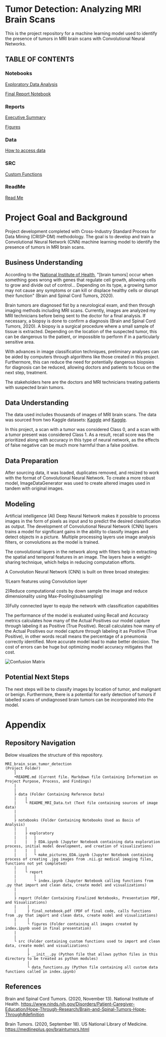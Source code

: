 # Tumor Detection: Analyzing MRI Brain Scans

This is the project repository for a machine learning model used to identify the presence of tumors in MRI brain scans with Convolutional Neural Networks.

## TABLE OF CONTENTS

### Notebooks

[Exploratory Data Analysis](notebooks/exploratory)

[Final Report Notebook](notebooks/report)


### Reports
[Executive Summary](reports/presentation)

[Figures](reports/figures)


### Data

[How to access data](data)


### SRC

[Custom Functions](src)

### ReadMe

[Read Me](README.md)


# Project Goal and Background
Project development completed with Cross-Industry Standard Process for Data Mining (CRISP-DM) methodology. The goal is to develop and train a Convolutional Neural Network (CNN) machine learning model to identify the presence of tumors in MRI brain scans.


## Business Understanding 

According to the [National Institute of Health](https://www.ninds.nih.gov/Disorders/Patient-Caregiver-Education/Hope-Through-Research/Brain-and-Spinal-Tumors-Hope-Through#definition), "[brain tumors] occur when something goes wrong with genes that regulate cell growth, allowing cells to grow and divide out of control... Depending on its type, a growing tumor may not cause any symptoms or can kill or displace healthy cells or disrupt their function" (Brain and Spinal Cord Tumors, 2020).

Brain tumors are diagnosed fist by a neurological exam, and then through imaging methods including MRI scans. Currently, images are analyzed my MRI technicians before being sent to the doctor for a final analysis. If necessary, a biopsy is done to confirm a diagnosis (Brain and Spinal Cord Tumors, 2020). A biopsy is a surgical procedure where a small sample of tissue is extracted. Depending on the location of the suspected tumor, this can be dangerous to the patient, or impossible to perform if in a particularly sensitive area.

With advances in image classification techniques, preliminary analyses can be aided by computers through algorithms like those created in this project. Furthermore, this can reduce the need for potentially dangerous biopsies for diagnosis can be reduced, allowing doctors and patients to focus on the next step, treatment.

The stakeholders here are the doctors and MRI technicians treating patients with suspected brain tumors.



## Data Understanding

The data used includes thousands of images of MRI brain scans. The data was sourced from two Kaggle datasets: [Kaggle](https://www.kaggle.com/navoneel/brain-mri-images-for-brain-tumor-detection) and [Kaggle](https://www.kaggle.com/sartajbhuvaji/brain-tumor-classification-mri).

In this project, a scan with a tumor was considered Class 0, and a scan with a tumor present was considered Class 1. As a result, recall score was the prioritized along with accuracy in this type of neural network, as the effects of false negative can be much more harmful than a false positive.


## Data Preparation

After sourcing data, it was loaded, duplicates removed, and resized to work with the format of Convolutional Neural Network.
To create a more robust model, ImageDataGenerator was used to create altered images used in tandem with original images.


## Modeling

Artificial intelligence (AI) Deep Neural Network makes it possible to process images in the form of pixels as input and to predict the desired classification as output. The development of Convolutional Neural Network (CNN) layers trains a model for significant gains in the ability to classify images and detect objects in a picture.  Multiple processing layers use image analysis filters, or convolutions as the model is trained.

The convolutional layers in the network along with filters help in extracting the spatial and temporal features in an image. The layers have a weight-sharing technique, which helps in reducing computation efforts.

A Convolution Neural Network (CNN) is built on three broad strategies:

  1)Learn features using Convolution layer

  2)Reduce computational costs by down sample the image and reduce dimensionality using Max-Pooling(subsampling)

  3)Fully connected layer to equip the network with classification capabilities

The performance of the model is evaluated using Recall and Accuracy metrics calculates how many of the Actual Positives our model capture through labeling it as Positive (True Positive). Recall calculates how many of the Actual Positives our model capture through labeling it as Positive (True Positive), in other words recall means the percentage of a pneumonia correctly identified. More accurate model lead to make better decision. The cost of errors can be huge but optimizing model accuracy mitigates that cost.

![Confusion Matrix](https://github.com/samjdedes/MRI_brain_scan_tumor_detection/blob/master/report/figures/plot_confusion_matrix_final.png)

## Potential Next Steps

The next steps will be to classify images by location of tumor, and malignant or benign. Furthermore, there is a potential for early detection of tumors if labelled scans of undiagnosed brain tumors can be incorporated into the model.


# Appendix
## Repository Navigation

Below visualizes the structure of this repository.

```
MRI_brain_scan_tumor_detection
(Project Folder)
    |
    •README.md (Current file. Markdown file Containing Information on Project Purpose, Process, and Findings)
    |
    |       
    ├ data (Folder Containing Reference Data)
    |    |
    |    └ README_MRI_Data.txt (Text file containing sources of image data)
    |
    |
    ├ notebooks (Folder Containing Notebooks Used as Basis of Analysis)
    |    |
    |    ├ exploratory
    |    |   |
    |    |   ├ EDA.ipynb (Jupyter Notebook containing data exploration process, initial model development, and creation of visualizations)
    |    |   |
    |    |   └ make_pictures_EDA.ipynb (Jupyter Notebook containing process of creating .jpg images from .nii.gz medical imaging files, functions not yet completed)
    |    |
    |    └ report
    |        |
    |        └ index.ipynb (Jupyter Notebook calling functions from .py that import and clean data, create model and visualizations)
    |
    |
    ├ report (Folder Containing Finalized Notebooks, Presentation PDF, and Visualizations)
    |     |
    |     ├ final_notebook.pdf (PDF of final code, calls functions from .py that import and clean data, create model and visualizations)
    |     |
    |     └ figures (Folder containing all images created by index.ipynb used in final presentation)
    |
    |
    └ src (Folder containing custom functions used to import and clean data, create model and visualizations)
          |
          ├ __init__.py (Python file that allows python files in this directory to be treated as python modules)
          |
          └ data_functions.py (Python file containing all custom data functions called in index.ipynb)
```

## References

Brain and Spinal Cord Tumors. (2020, November 13). National Institute of Health. https://www.ninds.nih.gov/Disorders/Patient-Caregiver-Education/Hope-Through-Research/Brain-and-Spinal-Tumors-Hope-Through#definition

Brain Tumors. (2020, September 18). US National Library of Medicine. https://medlineplus.gov/braintumors.html
